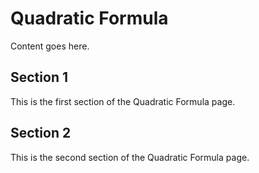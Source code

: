 # Quadratic Formula

Content goes here.

## Section 1

This is the first section of the Quadratic Formula page.

## Section 2

This is the second section of the Quadratic Formula page.

